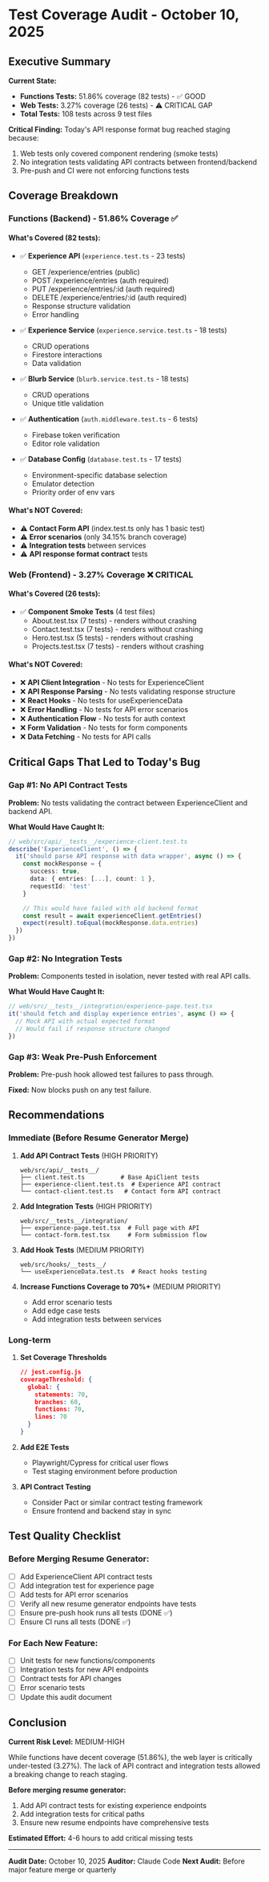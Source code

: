 # Test Coverage Audit - October 10, 2025

## Executive Summary

**Current State:**
- **Functions Tests:** 51.86% coverage (82 tests) - ✅ GOOD
- **Web Tests:** 3.27% coverage (26 tests) - ⚠️ CRITICAL GAP
- **Total Tests:** 108 tests across 9 test files

**Critical Finding:**
Today's API response format bug reached staging because:
1. Web tests only covered component rendering (smoke tests)
2. No integration tests validating API contracts between frontend/backend
3. Pre-push and CI were not enforcing functions tests

## Coverage Breakdown

### Functions (Backend) - 51.86% Coverage ✅

#### What's Covered (82 tests):
- ✅ **Experience API** (`experience.test.ts` - 23 tests)
  - GET /experience/entries (public)
  - POST /experience/entries (auth required)
  - PUT /experience/entries/:id (auth required)
  - DELETE /experience/entries/:id (auth required)
  - Response structure validation
  - Error handling

- ✅ **Experience Service** (`experience.service.test.ts` - 18 tests)
  - CRUD operations
  - Firestore interactions
  - Data validation

- ✅ **Blurb Service** (`blurb.service.test.ts` - 18 tests)
  - CRUD operations
  - Unique title validation

- ✅ **Authentication** (`auth.middleware.test.ts` - 6 tests)
  - Firebase token verification
  - Editor role validation

- ✅ **Database Config** (`database.test.ts` - 17 tests)
  - Environment-specific database selection
  - Emulator detection
  - Priority order of env vars

#### What's NOT Covered:
- ⚠️ **Contact Form API** (index.test.ts only has 1 basic test)
- ⚠️ **Error scenarios** (only 34.15% branch coverage)
- ⚠️ **Integration tests** between services
- ⚠️ **API response format contract** tests

### Web (Frontend) - 3.27% Coverage ❌ CRITICAL

#### What's Covered (26 tests):
- ✅ **Component Smoke Tests** (4 test files)
  - About.test.tsx (7 tests) - renders without crashing
  - Contact.test.tsx (7 tests) - renders without crashing
  - Hero.test.tsx (5 tests) - renders without crashing
  - Projects.test.tsx (7 tests) - renders without crashing

#### What's NOT Covered:
- ❌ **API Client Integration** - No tests for ExperienceClient
- ❌ **API Response Parsing** - No tests validating response structure
- ❌ **React Hooks** - No tests for useExperienceData
- ❌ **Error Handling** - No tests for API error scenarios
- ❌ **Authentication Flow** - No tests for auth context
- ❌ **Form Validation** - No tests for form components
- ❌ **Data Fetching** - No tests for API calls

## Critical Gaps That Led to Today's Bug

### Gap #1: No API Contract Tests
**Problem:** No tests validating the contract between ExperienceClient and backend API.

**What Would Have Caught It:**
```typescript
// web/src/api/__tests__/experience-client.test.ts
describe('ExperienceClient', () => {
  it('should parse API response with data wrapper', async () => {
    const mockResponse = {
      success: true,
      data: { entries: [...], count: 1 },
      requestId: 'test'
    }

    // This would have failed with old backend format
    const result = await experienceClient.getEntries()
    expect(result).toEqual(mockResponse.data.entries)
  })
})
```

### Gap #2: No Integration Tests
**Problem:** Components tested in isolation, never tested with real API calls.

**What Would Have Caught It:**
```typescript
// web/src/__tests__/integration/experience-page.test.tsx
it('should fetch and display experience entries', async () => {
  // Mock API with actual expected format
  // Would fail if response structure changed
})
```

### Gap #3: Weak Pre-Push Enforcement
**Problem:** Pre-push hook allowed test failures to pass through.

**Fixed:** Now blocks push on any test failure.

## Recommendations

### Immediate (Before Resume Generator Merge)

1. **Add API Contract Tests** (HIGH PRIORITY)
   ```
   web/src/api/__tests__/
   ├── client.test.ts          # Base ApiClient tests
   ├── experience-client.test.ts  # Experience API contract
   └── contact-client.test.ts   # Contact form API contract
   ```

2. **Add Integration Tests** (HIGH PRIORITY)
   ```
   web/src/__tests__/integration/
   ├── experience-page.test.tsx  # Full page with API
   └── contact-form.test.tsx     # Form submission flow
   ```

3. **Add Hook Tests** (MEDIUM PRIORITY)
   ```
   web/src/hooks/__tests__/
   └── useExperienceData.test.ts  # React hooks testing
   ```

4. **Increase Functions Coverage to 70%+** (MEDIUM PRIORITY)
   - Add error scenario tests
   - Add edge case tests
   - Add integration tests between services

### Long-term

1. **Set Coverage Thresholds**
   ```json
   // jest.config.js
   coverageThreshold: {
     global: {
       statements: 70,
       branches: 60,
       functions: 70,
       lines: 70
     }
   }
   ```

2. **Add E2E Tests**
   - Playwright/Cypress for critical user flows
   - Test staging environment before production

3. **API Contract Testing**
   - Consider Pact or similar contract testing framework
   - Ensure frontend and backend stay in sync

## Test Quality Checklist

### Before Merging Resume Generator:

- [ ] Add ExperienceClient API contract tests
- [ ] Add integration test for experience page
- [ ] Add tests for API error scenarios
- [ ] Verify all new resume generator endpoints have tests
- [ ] Ensure pre-push hook runs all tests (DONE ✅)
- [ ] Ensure CI runs all tests (DONE ✅)

### For Each New Feature:

- [ ] Unit tests for new functions/components
- [ ] Integration tests for new API endpoints
- [ ] Contract tests for API changes
- [ ] Error scenario tests
- [ ] Update this audit document

## Conclusion

**Current Risk Level:** MEDIUM-HIGH

While functions have decent coverage (51.86%), the web layer is critically under-tested (3.27%). The lack of API contract and integration tests allowed a breaking change to reach staging.

**Before merging resume generator:**
1. Add API contract tests for existing experience endpoints
2. Add integration tests for critical paths
3. Ensure new resume endpoints have comprehensive tests

**Estimated Effort:** 4-6 hours to add critical missing tests

---

**Audit Date:** October 10, 2025
**Auditor:** Claude Code
**Next Audit:** Before major feature merge or quarterly
